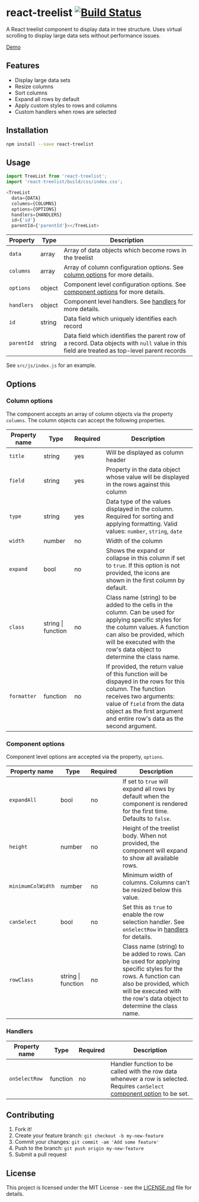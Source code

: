 # react-treelist [![Build Status](https://travis-ci.org/maheshsenni/react-treelist.svg?branch=master)](https://travis-ci.org/maheshsenni/react-treelist)

A React treelist component to display data in tree structure. Uses virtual scrolling to display large data sets without performance issues.

[Demo](https://maheshsenni.github.io/react-treelist/)

## Features

* Display large data sets
* Resize columns
* Sort columns
* Expand all rows by default
* Apply custom styles to rows and columns
* Custom handlers when rows are selected

## Installation

```sh
npm install --save react-treelist
```

## Usage

```js
import TreeList from 'react-treelist';
import 'react-treelist/build/css/index.css';

<TreeList
  data={DATA}  
  columns={COLUMNS}
  options={OPTIONS}
  handlers={HANDLERS}
  id={'id'}
  parentId={'parentId'}></TreeList>
```

|Property|Type|Description|
|--------|----|-----------|
|`data`|array|Array of data objects which become rows in the treelist|
|`columns`|array|Array of column configuration options. See [column options](#column-options) for more details.|
|`options`|object|Component level configuration options. See [component options](#component-options) for more details.|
|`handlers`|object|Component level handlers. See [handlers](#handlers) for more details.|
|`id`|string|Data field which uniquely identifies each record|
|`parentId`|string|Data field which identifies the parent row of a record. Data objects with `null` value in this field are treated as top-level parent records|  

See `src/js/index.js` for an example.

## Options

### Column options

The component accepts an array of column objects via the property `columns`. The column objects can accept the following properties.

|Property name|Type|Required|Description|
|-------------|----|--------|-----------|
|`title`|string|yes|Will be displayed as column header|
|`field`|string|yes|Property in the data object whose value will be displayed in the rows against this column|
|`type`|string|yes|Data type of the values displayed in the column. Required for sorting and applying formatting. Valid values: `number`, `string`, `date`|
|`width`|number|no|Width of the column|
|`expand`|bool|no|Shows the expand or collapse in this column if set to `true`. If this option is not provided, the icons are shown in the first column by default.|
|`class`|string &#124; function|no|Class name (string) to be added to the cells in the column. Can be used for applying specific styles for the column values. A function can also be provided, which will be executed with the row's data object to determine the class name.|
|`formatter`|function|no|If provided, the return value of this function will be dispayed in the rows for this column. The function receives two arguments: value of `field` from the data object as the first argument and entire row's data as the second argument.

### Component options

Component level options are accepted via the property, `options`.

|Property name|Type|Required|Description|
|-------------|----|--------|-----------|
|`expandAll`|bool|no|If set to `true` will expand all rows by default when the component is rendered for the first time. Defaults to `false`.|
|`height`|number|no|Height of the treelist body. When not provided, the component will expand to show all available rows.|
|`minimumColWidth`|number|no|Minimum width of columns. Columns can't be resized below this value.|
|`canSelect`|bool|no|Set this as `true` to enable the row selection handler. See `onSelectRow` in [handlers](#handlers) for details.|
|`rowClass`|string &#124; function|no|Class name (string) to be added to rows. Can be used for applying specific styles for the rows. A function can also be provided, which will be executed with the row's data object to determine the class name.|

### Handlers

|Property name|Type|Required|Description|
|-------------|----|--------|-----------|
|`onSelectRow`|function|no|Handler function to be called with the row data whenever a row is selected. Requires `canSelect` [component option](#component-options) to be set.|

## Contributing

1. Fork it!
2. Create your feature branch: `git checkout -b my-new-feature`
3. Commit your changes: `git commit -am 'Add some feature'`
4. Push to the branch: `git push origin my-new-feature`
5. Submit a pull request

## License

This project is licensed under the MIT License - see the [LICENSE.md](LICENSE.md) file for details.
